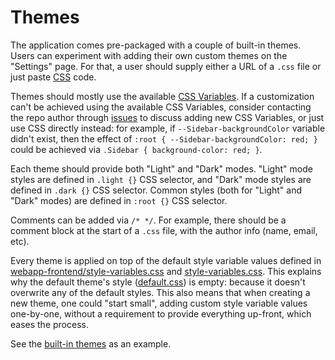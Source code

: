 # Themes

The application comes pre-packaged with a couple of built-in themes. Users can experiment with adding their own custom themes on the "Settings" page. For that, a user should supply either a URL of a `.css` file or just paste [CSS](https://developer.mozilla.org/docs/Learn/CSS/Introduction_to_CSS/How_CSS_works) code.

Themes should mostly use the available [CSS Variables](https://github.com/catamphetamine/captchan/blob/master/docs/themes/variables.md). If a customization can't be achieved using the available CSS Variables, consider contacting the repo author through [issues](https://github.com/catamphetamine/captchan/issues) to discuss adding new CSS Variables, or just use CSS directly instead: for example, if `--Sidebar-backgroundColor` variable didn't exist, then the effect of `:root { --Sidebar-backgroundColor: red; }` could be achieved via `.Sidebar { background-color: red; }`.

Each theme should provide both "Light" and "Dark" modes. "Light" mode styles are defined in `.light {}` CSS selector, and "Dark" mode styles are defined in `.dark {}` CSS selector. Common styles (both for "Light" and "Dark" modes) are defined in `:root {}` CSS selector.

Comments can be added via `/* */`. For example, there should be a comment block at the start of a `.css` file, with the author info (name, email, etc).

Every theme is applied on top of the default style variable values defined in [webapp-frontend/style-variables.css](https://github.com/catamphetamine/webapp-frontend/blob/master/src/styles/style-variables.css) and [style-variables.css](https://github.com/catamphetamine/captchan/blob/master/src/styles/style-variables.css). This explains why the default theme's style ([default.css](https://github.com/catamphetamine/captchan/blob/master/src/styles/theme/default.css)) is empty: because it doesn't overwrite any of the default styles. This also means that when creating a new theme, one could "start small", adding custom style variable values one-by-one, without a requirement to provide everything up-front, which eases the process.

See the [built-in themes](https://github.com/catamphetamine/captchan/tree/master/src/styles/theme) as an example.

<!--
## Submissions

To submit a request for adding a new theme to the application, "fork" the repository (or several repositories), "clone" it (or them) to your disk, create/edit the files, and then create a "pull request" (or several "pull requests"). See the official [guide](https://guides.github.com/activities/forking/).
-->

<!--
### Default theme

#### Light

[View in full resolution](https://raw.githubusercontent.com/catamphetamine/captchan/master/docs/images/default-theme-light-mode-3605x1955.png)

<img src="https://raw.githubusercontent.com/catamphetamine/captchan/master/docs/images/default-theme-light-mode-1024x555.png" width="512" height="277"/>

#### Dark

[View in full resolution](https://raw.githubusercontent.com/catamphetamine/captchan/master/docs/images/default-theme-dark-mode-3605x1955.png)

<img src="https://raw.githubusercontent.com/catamphetamine/captchan/master/docs/images/default-theme-dark-mode-1024x555.png" width="512" height="277"/>

[default.css](https://github.com/catamphetamine/captchan/blob/master/src/styles/default.css)

### Neon Genesis Evangelion

#### Light

[View in full resolution](https://raw.githubusercontent.com/catamphetamine/captchan/master/docs/images/eva-theme-light-mode-3605x1955.png)

<img src="https://raw.githubusercontent.com/catamphetamine/captchan/master/docs/images/eva-theme-light-mode-1024x555.png" width="512" height="277"/>

#### Dark

[View in full resolution](https://raw.githubusercontent.com/catamphetamine/captchan/master/docs/images/eva-theme-dark-mode-3605x1955.png)

<img src="https://raw.githubusercontent.com/catamphetamine/captchan/master/docs/images/eva-theme-dark-mode-3605x1955.png" width="512" height="277"/>

[neon-genesis-evangelion.css](https://github.com/catamphetamine/captchan/blob/master/src/styles/theme/neon-genesis-evangelion.css)
-->